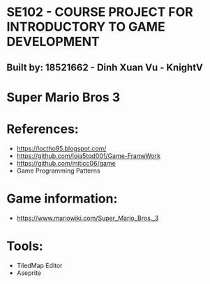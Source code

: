 # SE102 - COURSE PROJECT FOR INTRODUCTORY TO GAME DEVELOPMENT 
## Built by: 18521662 - Dinh Xuan Vu - KnightV

# Super Mario Bros 3 



# References: 
- https://loctho95.blogspot.com/ 
- https://github.com/loia5tqd001/Game-FrameWork 
- https://github.com/miticc06/game
- Game Programming Patterns

# Game information: 
- https://www.mariowiki.com/Super_Mario_Bros._3

# Tools: 
- TiledMap Editor 
- Aseprite 
